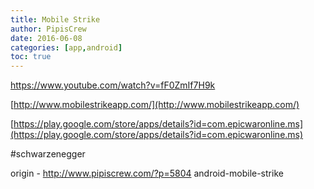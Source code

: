 ```yaml
---
title: Mobile Strike
author: PipisCrew
date: 2016-06-08
categories: [app,android]
toc: true
---
```


https://www.youtube.com/watch?v=fF0ZmIf7H9k

[http://www.mobilestrikeapp.com/](http://www.mobilestrikeapp.com/)

[https://play.google.com/store/apps/details?id=com.epicwaronline.ms](https://play.google.com/store/apps/details?id=com.epicwaronline.ms)

#schwarzenegger

origin - http://www.pipiscrew.com/?p=5804 android-mobile-strike